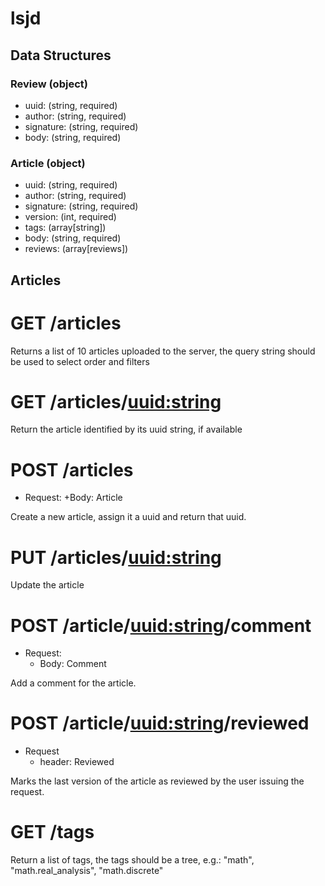 # lsjd

## Data Structures

### Review (object)

+ uuid: (string, required)
+ author: (string, required)
+ signature: (string, required)
+ body: (string, required)

### Article (object)

+ uuid: (string, required)
+ author: (string, required)
+ signature: (string, required)
+ version: (int, required)
+ tags: (array[string])
+ body: (string, required)
+ reviews: (array[reviews])

## Articles

# GET /articles

Returns a list of 10 articles uploaded to the server, the query string should
be used to select order and filters

# GET /articles/<uuid:string>

Return the article identified by its uuid string, if available

# POST /articles

+ Request:
	+Body: Article

Create a new article, assign it a uuid and return that uuid.

# PUT /articles/<uuid:string>

Update the article

# POST /article/<uuid:string>/comment

+ Request:
	+ Body: Comment

Add a comment for the article.

# POST /article/<uuid:string>/reviewed

+ Request
	+ header: Reviewed <string signature of the article>

Marks the last version of the article as reviewed by the user issuing
the request.

# GET /tags

Return a list of tags, the tags should be a tree, e.g.: "math",
"math.real_analysis", "math.discrete"

